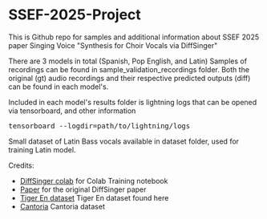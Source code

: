 # SSEF-2025-Project
This is Github repo for samples and additional information about SSEF 2025 paper Singing Voice "Synthesis for Choir Vocals via DiffSinger"

There are 3 models in total (Spanish, Pop English, and Latin)
Samples of recordings can be found in sample_validation_recordings folder. Both the original (gt) audio recordings and their respective predicted outputs (diff) can be found in each model's. 

Included in each model's results folder is lightning logs that can be opened via tensorboard, and other information
<pre>
tensorboard --logdir=path/to/lightning/logs
</pre>

Small dataset of Latin Bass vocals available in dataset folder, used for training Latin model. 
  
Credits:
- [DiffSinger colab](https://github.com/MLo7Ghinsan/DiffSinger_colab_notebook_MLo7) for Colab Training notebook
- [Paper](https://arxiv.org/abs/2105.02446) for the original DiffSinger paper
- [Tiger En dataset](https://github.com/openvpi/MakeDiffSinger/wiki/Public-datasets)  Tiger En dataset found here
- [Cantoria](https://doi.org/10.5281/zenodo.5878677) Cantoria dataset
